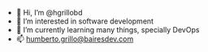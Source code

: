 - 👋 Hi, I’m @hgrillobd
- 👀 I’m interested in software development
- 🌱 I’m currently learning many things, specially DevOps
- 📫 humberto.grillo@bairesdev.com 

<!---
hgrillobd/hgrillobd is a ✨ special ✨ repository because its `README.md` (this file) appears on your GitHub profile.
You can click the Preview link to take a look at your changes.
--->
